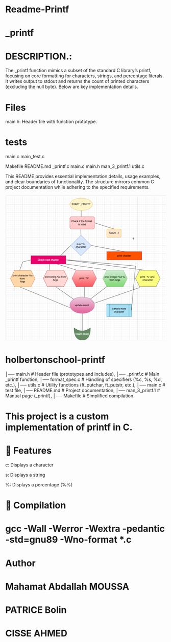 # Readme-Printf

# _printf

# DESCRIPTION.:
The _printf function mimics a subset of the standard C library’s printf, focusing on core formatting for characters, strings, and percentage literals. It writes output to stdout and returns the count of printed characters (excluding the null byte). Below are key implementation details.




# Files
main.h: Header file with function prototype.


# tests
main.c
main_test.c

Makefile
README.md
_printf.c
main.c
main.h
man_3_printf.1
utils.c




This README provides essential implementation details, usage examples, and clear boundaries of functionality. The structure mirrors common C project documentation while adhering to the specified requirements.

![Texte alternatif](https://github.com/MOUSSA-info/holbertonschool-printf/blob/fdbd10131ff84bfa5f6bbfedc17cf941ea6dc94b/Capture%20d%E2%80%99e%CC%81cran%202025-03-28%20a%CC%80%2011.58.59.png)

# holbertonschool-printf
│── main.h          # Header file (prototypes and includes),
│── _printf.c       # Main _printf function,
│── format_spec.c   # Handling of specifiers (%c, %s, %d, etc.),
│── utils.c         # Utility functions (ft_putchar, ft_putstr, etc.),
│── main.c          # test file,
│── README.md       # Project documentation,
│── man_3_printf.1  # Manual page (_printf),
│── Makefile        # Simplified compilation.


# This project is a custom implementation of printf in C.

# 📌 Features

c: Displays a character

s: Displays a string

%: Displays a percentage (%%)


# 🚀 Compilation

# gcc -Wall -Werror -Wextra -pedantic -std=gnu89 -Wno-format *.c



# Author

# Mahamat Abdallah MOUSSA
# PATRICE Bolin
# CISSE AHMED
